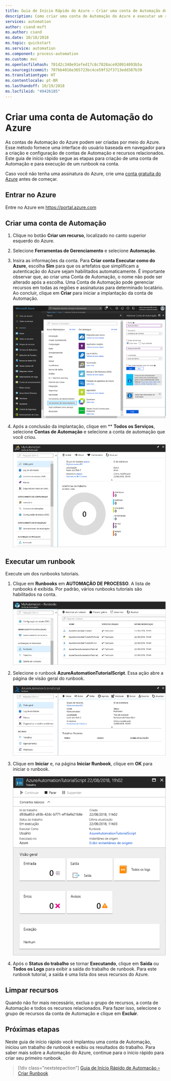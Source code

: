 ```yaml
---
title: Guia de Início Rápido do Azure – Criar uma conta de Automação do Azure | Microsoft Docs
description: Como criar uma conta de Automação do Azure e executar um runbook
services: automation
author: csand-msft
ms.author: csand
ms.date: 10/18/2018
ms.topic: quickstart
ms.service: automation
ms.component: process-automation
ms.custom: mvc
ms.openlocfilehash: 701d2c348e91efed17c8c7828ace920914093b5a
ms.sourcegitcommit: 707bb4016e365723bc4ce59f32f3713edd387b39
ms.translationtype: HT
ms.contentlocale: pt-BR
ms.lasthandoff: 10/19/2018
ms.locfileid: "49426185"
---
```

# <a name="create-an-azure-automation-account"></a>Criar uma conta de Automação do Azure

As contas de Automação do Azure podem ser criadas por meio do Azure. Esse método fornece uma interface do usuário baseada em navegador para a criação e configuração de contas de Automação e recursos relacionados. Este guia de início rápido segue as etapas para criação de uma conta de Automação e para execução de um runbook na conta.

Caso você não tenha uma assinatura do Azure, crie uma [conta gratuita do Azure](https://azure.microsoft.com/free/?WT.mc_id=A261C142F) antes de começar.

## <a name="sign-in-to-azure"></a>Entrar no Azure

Entre no Azure em https://portal.azure.com

## <a name="create-automation-account"></a>Criar uma conta de Automação

1. Clique no botão **Criar um recurso**, localizado no canto superior esquerdo do Azure.

1. Selecione **Ferramentas de Gerenciamento** e selecione **Automação**.

1. Insira as informações da conta. Para **Criar conta Executar como do Azure**, escolha **Sim** para que os artefatos que simplificam a autenticação do Azure sejam habilitados automaticamente. É importante observar que, ao criar uma Conta de Automação, o nome não pode ser alterado após a escolha. Uma Conta de Automação pode gerenciar recursos em todas as regiões e assinaturas para determinado locatário. Ao concluir, clique em **Criar** para iniciar a implantação da conta de Automação.

    ![Inserir informações sobre a conta de Automação na página](./media/automation-quickstart-create-account/create-automation-account-portal-blade.png)  

1. Após a conclusão da implantação, clique em ** **Todos os Serviços**, selecione **Contas de Automação** e selecione a conta de automação que você criou.

    ![Visão geral da conta de Automação](./media/automation-quickstart-create-account/automation-account-overview.png)

## <a name="run-a-runbook"></a>Executar um runbook

Execute um dos runbooks tutoriais.

1. Clique em **Runbooks** em **AUTOMAÇÃO DE PROCESSO**. A lista de runbooks é exibida. Por padrão, vários runbooks tutoriais são habilitados na conta.

    ![Lista de runbooks da conta de Automação](./media/automation-quickstart-create-account/automation-runbooks-overview.png)

1. Selecione o runbook **AzureAutomationTutorialScript**. Essa ação abre a página de visão geral do runbook.

    ![Visão geral do runbook](./media/automation-quickstart-create-account/automation-tutorial-script-runbook-overview.png)

1. Clique em **Iniciar** e, na página **Iniciar Runbook**, clique em **OK** para iniciar o runbook.

    ![Página do trabalho de runbook](./media/automation-quickstart-create-account/automation-tutorial-script-job.png)

1. Após o **Status do trabalho** se tornar **Executando**, clique em **Saída** ou **Todos os Logs** para exibir a saída do trabalho de runbook. Para este runbook tutorial, a saída é uma lista dos seus recursos do Azure.

## <a name="clean-up-resources"></a>Limpar recursos

Quando não for mais necessário, exclua o grupo de recursos, a conta de Automação e todos os recursos relacionados. Para fazer isso, selecione o grupo de recursos da conta de Automação e clique em **Excluir**.

## <a name="next-steps"></a>Próximas etapas

Neste guia de início rápido você implantou uma conta de Automação, iniciou um trabalho de runbook e exibiu os resultados do trabalho. Para saber mais sobre a Automação do Azure, continue para o início rápido para criar seu primeiro runbook.

> [!div class="nextstepaction"]
> [Guia de Início Rápido de Automação – Criar Runbook](./automation-quickstart-create-runbook.md)
